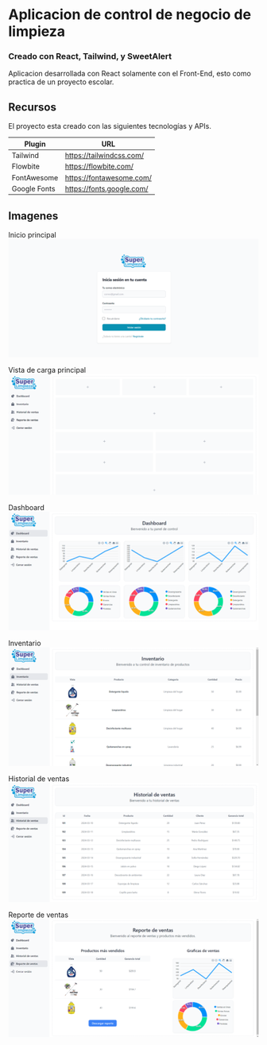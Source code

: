 
# Aplicacion de control de negocio de limpieza
### Creado con React, Tailwind, y SweetAlert
Aplicacion desarrollada con React solamente con el Front-End, esto como practica de un proyecto escolar.

## Recursos
El proyecto esta creado con las siguientes tecnologías y APIs.

| Plugin                | URL                      |
|-----------------------|--------------------------|
| Tailwind         | https://tailwindcss.com/ |
| Flowbite       | https://flowbite.com/ |
| FontAwesome               | https://fontawesome.com/ |
| Google Fonts          | https://fonts.google.com/ |

## Imagenes

Inicio principal
![alt text](img1.png)

Vista de carga principal
![alt text](img2.png)

Dashboard
![alt text](img3.png)

Inventario
![alt text](img4.png)

Historial de ventas
![alt text](img5.png)

Reporte de ventas
![alt text](img6.png)




